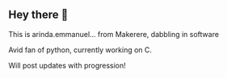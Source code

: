 ## Hey there 👋

This is arinda.emmanuel... from Makerere, dabbling in software

Avid fan of python, currently working on C.

Will post updates with progression!


<!--
**emm-aa/emm-aa** is a ✨ _special_ ✨ repository because its `README.md` (this file) appears on your GitHub profile.
T

- 🔭 I’m currently working on ...
- 🌱 I’m currently learning ...
- 👯 I’m looking to collaborate on ...
- 🤔 I’m looking for help with ...
- 💬 Ask me about ...
- 📫 How to reach me: ...
- 😄 Pronouns: ...
- ⚡ Fun fact: ...
-->
